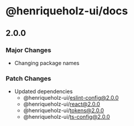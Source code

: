 # @henriqueholz-ui/docs

## 2.0.0

### Major Changes

- Changing package names

### Patch Changes

- Updated dependencies
  - @henriqueholz-ui/eslint-config@2.0.0
  - @henriqueholz-ui/react@2.0.0
  - @henriqueholz-ui/tokens@2.0.0
  - @henriqueholz-ui/ts-config@2.0.0
